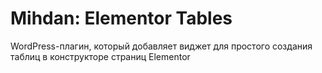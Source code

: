 # Mihdan: Elementor Tables
WordPress-плагин, который добавляет виджет для простого создания таблиц в конструкторе страниц Elementor
